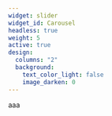 ```yaml
---
widget: slider
widget_id: Carousel
headless: true
weight: 5
active: true
design:
  columns: "2"
  background:
    text_color_light: false
    image_darken: 0
---
```

aaa
